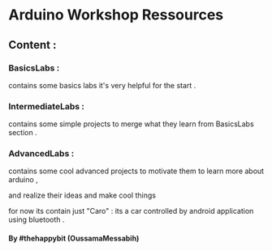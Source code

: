 # Arduino Workshop Ressources
## Content :
###  BasicsLabs :
contains some basics labs it's very helpful for the start .
###  IntermediateLabs :
contains some simple projects to merge what they learn from BasicsLabs section .
###  AdvancedLabs :
contains some cool advanced projects to motivate them to learn more about arduino ,

and realize their ideas and make cool things

for now its contain just "Caro" : its a car controlled by android application using bluetooth .

#### By #thehappybit (OussamaMessabih)
